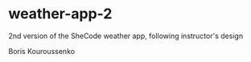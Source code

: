 # weather-app-2

2nd version of the SheCode weather app, following instructor's design

Boris Kouroussenko
